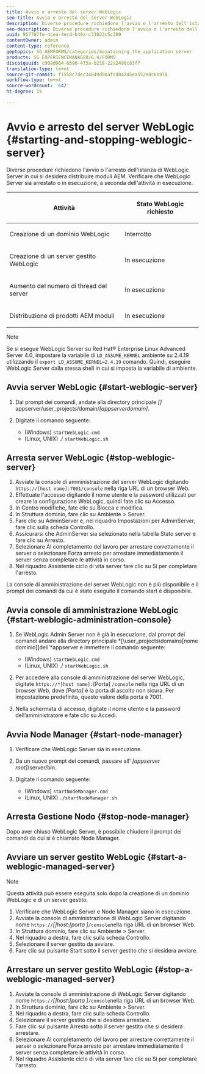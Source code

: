 ```yaml
---
title: Avvio e arresto del server WebLogic
seo-title: Avvio e arresto del server WebLogic
description: Diverse procedure richiedono l'avvio o l'arresto dell'istanza di WebLogic Server in cui si desidera distribuire moduli AEM. Questo documento descrive come avviare e arrestare il server WebLogic.
seo-description: Diverse procedure richiedono l'avvio o l'arresto dell'istanza di WebLogic Server in cui si desidera distribuire moduli AEM. Questo documento descrive come avviare e arrestare il server WebLogic.
uuid: 957787fe-4cea-4ecd-b49a-c33023c5c309
contentOwner: admin
content-type: reference
geptopics: SG_AEMFORMS/categories/maintaining_the_application_server
products: SG_EXPERIENCEMANAGER/6.4/FORMS
discoiquuid: c908d064-6596-473a-b218-22a2496c83f7
translation-type: tm+mt
source-git-commit: f1558c7dec34649d00afcd04245ea552e8c6b978
workflow-type: tm+mt
source-wordcount: '642'
ht-degree: 1%

---
```



# Avvio e arresto del server WebLogic {#starting-and-stopping-weblogic-server}

Diverse procedure richiedono l&#39;avvio o l&#39;arresto dell&#39;istanza di WebLogic Server in cui si desidera distribuire moduli AEM. Verificare che WebLogic Server sia arrestato o in esecuzione, a seconda dell&#39;attività in esecuzione.

<table> 
 <thead> 
  <tr> 
   <th><p>Attività</p></th> 
   <th><p>Stato WebLogic richiesto</p></th> 
  </tr> 
 </thead> 
 <tbody>
  <tr> 
   <td><p>Creazione di un dominio WebLogic</p></td> 
   <td><p>Interrotto</p></td> 
  </tr> 
  <tr> 
   <td><p>Creazione di un server gestito WebLogic</p></td> 
   <td><p>In esecuzione</p></td> 
  </tr> 
  <tr> 
   <td><p>Aumento del numero di thread del server</p></td> 
   <td><p>In esecuzione</p></td> 
  </tr> 
  <tr> 
   <td><p>Distribuzione di prodotti AEM moduli</p></td> 
   <td><p>In esecuzione</p></td> 
  </tr> 
 </tbody> 
</table>

>[!NOTE]
>
>Se si esegue WebLogic Server su Red Hat® Enterprise Linux Advanced Server 4.0, impostare la variabile di `LD_ASSUME_KERNEL` ambiente su 2.4.19 utilizzando il `export LD_ASSUME_KERNEL=2.4.19` comando. Quindi, eseguire WebLogic Server dalla stessa shell in cui si imposta la variabile di ambiente.

## Avvia server WebLogic {#start-weblogic-server}

1. Dal prompt dei comandi, andate alla directory principale *[]* appserver/user_projects/domain/*[appserverdomain]*.
1. Digitate il comando seguente:

   * (Windows) `startWebLogic.cmd`
   * (Linux, UNIX) ./ `startWebLogic.sh`

## Arresta server WebLogic {#stop-weblogic-server}

1. Avviate la console di amministrazione del server WebLogic digitando `https://[host name]:7001/console` nella riga URL di un browser Web.
1. Effettuate l&#39;accesso digitando il nome utente e la password utilizzati per creare la configurazione WebLogic, quindi fate clic su Accesso.
1. In Centro modifiche, fate clic su Blocca e modifica.
1. In Struttura dominio, fare clic su Ambiente > Server.
1. Fare clic su AdminServer e, nel riquadro Impostazioni per AdminServer, fare clic sulla scheda Controllo.
1. Assicurarsi che AdminServer sia selezionato nella tabella Stato server e fare clic su Arresto.
1. Selezionare Al completamento del lavoro per arrestare correttamente il server o selezionare Forza arresto per arrestare immediatamente il server senza completare le attività in corso.
1. Nel riquadro Assistente ciclo di vita server fare clic su Sì per completare l&#39;arresto.

La console di amministrazione del server WebLogic non è più disponibile e il prompt dei comandi da cui è stato eseguito il comando start è disponibile.

## Avvia console di amministrazione WebLogic {#start-weblogic-administration-console}

1. Se WebLogic Admin Server non è già in esecuzione, dal prompt dei comandi andare alla directory principale *[\user_projects\domains\[nome dominio]]dell&#39;*appserver e immettere il comando seguente:

   * (Windows) `startWebLogic.cmd`
   * (Linux, UNIX) ./ `startWebLogic.sh`

1. Per accedere alla console di amministrazione del server WebLogic, digitate `https://*[host name]:`[Porta] `/console` nella riga URL di un browser Web, dove *[Porta]* è la porta di ascolto non sicura. Per impostazione predefinita, questo valore della porta è 7001.
1. Nella schermata di accesso, digitate il nome utente e la password dell’amministratore e fate clic su Accedi.

## Avvia Node Manager {#start-node-manager}

1. Verificare che WebLogic Server sia in esecuzione.
1. Da un nuovo prompt dei comandi, passare all&#39; *[appserver root]*/server/bin.
1. Digitate il comando seguente:

   * (Windows) `startNodeManager.cmd`
   * (Linux, UNIX) `./startNodeManager.sh`

## Arresta Gestione Nodo {#stop-node-manager}

Dopo aver chiuso WebLogic Server, è possibile chiudere il prompt dei comandi da cui si è chiamato Node Manager.

## Avviare un server gestito WebLogic {#start-a-weblogic-managed-server}

>[!NOTE]
>
>Questa attività può essere eseguita solo dopo la creazione di un dominio WebLogic e di un server gestito.

1. Verificare che WebLogic Server e Node Manager siano in esecuzione.
1. Avviate la console di amministrazione di WebLogic Server digitando nome `https://`*[]host:[porta ]*`/console`nella riga URL di un browser Web.
1. In Struttura dominio, fare clic su Ambiente > Server.
1. Nel riquadro a destra, fare clic sulla scheda Controllo.
1. Selezionare il server gestito da avviare.
1. Fare clic sul pulsante Start sotto il server gestito che si desidera avviare.

## Arrestare un server gestito WebLogic {#stop-a-weblogic-managed-server}

1. Avviate la console di amministrazione di WebLogic Server digitando nome `https://`*[]host:[porta ]*`/console`nella riga URL di un browser Web.
1. In Struttura dominio, fare clic su Ambiente > Server.
1. Nel riquadro a destra, fare clic sulla scheda Controllo.
1. Selezionare il server gestito che si desidera arrestare.
1. Fare clic sul pulsante Arresto sotto il server gestito che si desidera arrestare.
1. Selezionare Al completamento del lavoro per arrestare correttamente il server o selezionare Forza arresto per arrestare immediatamente il server senza completare le attività in corso.
1. Nel riquadro Assistente ciclo di vita server fare clic su Sì per completare l&#39;arresto.

